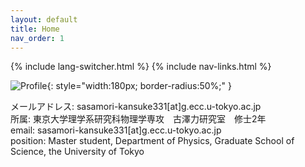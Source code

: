 ```yaml
---
layout: default
title: Home
nav_order: 1
---
```

{% include lang-switcher.html %}
{% include nav-links.html %}

![Profile](図1.png){: style="width:180px; border-radius:50%;" }


<div class="lang-jp">
メールアドレス: sasamori-kansuke331[at]g.ecc.u-tokyo.ac.jp<br>
所属: 東京大学理学系研究科物理学専攻　古澤力研究室　修士2年
</div>

<div class="lang-en">
email: sasamori-kansuke331[at]g.ecc.u-tokyo.ac.jp<br>
position: Master student, Department of Physics, Graduate School of Science, the University of Tokyo
</div>

